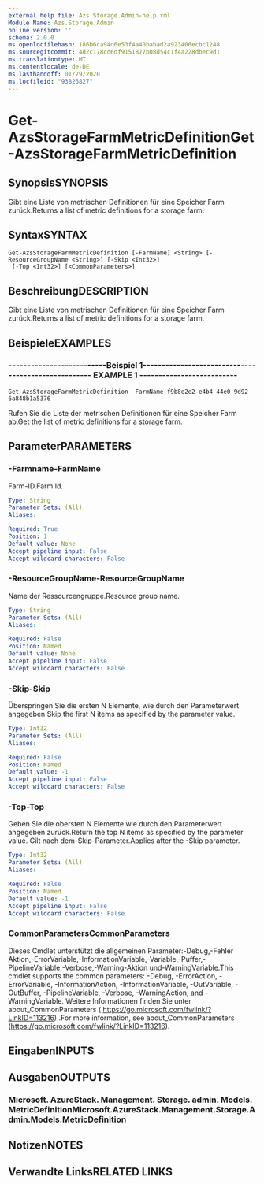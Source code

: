 ```yaml
---
external help file: Azs.Storage.Admin-help.xml
Module Name: Azs.Storage.Admin
online version: ''
schema: 2.0.0
ms.openlocfilehash: 186b6ca94d6e53f4a40babad2a923406ecbc1248
ms.sourcegitcommit: 4d2c178cd6df9151877b08d54c1f4a228dbec9d1
ms.translationtype: MT
ms.contentlocale: de-DE
ms.lasthandoff: 01/29/2020
ms.locfileid: "93826827"
---
```

# <span data-ttu-id="2b233-101">Get-AzsStorageFarmMetricDefinition</span><span class="sxs-lookup"><span data-stu-id="2b233-101">Get-AzsStorageFarmMetricDefinition</span></span>

## <span data-ttu-id="2b233-102">Synopsis</span><span class="sxs-lookup"><span data-stu-id="2b233-102">SYNOPSIS</span></span>
<span data-ttu-id="2b233-103">Gibt eine Liste von metrischen Definitionen für eine Speicher Farm zurück.</span><span class="sxs-lookup"><span data-stu-id="2b233-103">Returns a list of metric definitions for a storage farm.</span></span>

## <span data-ttu-id="2b233-104">Syntax</span><span class="sxs-lookup"><span data-stu-id="2b233-104">SYNTAX</span></span>

```
Get-AzsStorageFarmMetricDefinition [-FarmName] <String> [-ResourceGroupName <String>] [-Skip <Int32>]
 [-Top <Int32>] [<CommonParameters>]
```

## <span data-ttu-id="2b233-105">Beschreibung</span><span class="sxs-lookup"><span data-stu-id="2b233-105">DESCRIPTION</span></span>
<span data-ttu-id="2b233-106">Gibt eine Liste von metrischen Definitionen für eine Speicher Farm zurück.</span><span class="sxs-lookup"><span data-stu-id="2b233-106">Returns a list of metric definitions for a storage farm.</span></span>

## <span data-ttu-id="2b233-107">Beispiele</span><span class="sxs-lookup"><span data-stu-id="2b233-107">EXAMPLES</span></span>

### <span data-ttu-id="2b233-108">--------------------------Beispiel 1--------------------------</span><span class="sxs-lookup"><span data-stu-id="2b233-108">-------------------------- EXAMPLE 1 --------------------------</span></span>
```
Get-AzsStorageFarmMetricDefinition -FarmName f9b8e2e2-e4b4-44e0-9d92-6a848b1a5376
```

<span data-ttu-id="2b233-109">Rufen Sie die Liste der metrischen Definitionen für eine Speicher Farm ab.</span><span class="sxs-lookup"><span data-stu-id="2b233-109">Get the list of metric definitions for a storage farm.</span></span>

## <span data-ttu-id="2b233-110">Parameter</span><span class="sxs-lookup"><span data-stu-id="2b233-110">PARAMETERS</span></span>

### <span data-ttu-id="2b233-111">-Farmname</span><span class="sxs-lookup"><span data-stu-id="2b233-111">-FarmName</span></span>
<span data-ttu-id="2b233-112">Farm-ID.</span><span class="sxs-lookup"><span data-stu-id="2b233-112">Farm Id.</span></span>

```yaml
Type: String
Parameter Sets: (All)
Aliases: 

Required: True
Position: 1
Default value: None
Accept pipeline input: False
Accept wildcard characters: False
```

### <span data-ttu-id="2b233-113">-ResourceGroupName</span><span class="sxs-lookup"><span data-stu-id="2b233-113">-ResourceGroupName</span></span>
<span data-ttu-id="2b233-114">Name der Ressourcengruppe.</span><span class="sxs-lookup"><span data-stu-id="2b233-114">Resource group name.</span></span>

```yaml
Type: String
Parameter Sets: (All)
Aliases: 

Required: False
Position: Named
Default value: None
Accept pipeline input: False
Accept wildcard characters: False
```

### <span data-ttu-id="2b233-115">-Skip</span><span class="sxs-lookup"><span data-stu-id="2b233-115">-Skip</span></span>
<span data-ttu-id="2b233-116">Überspringen Sie die ersten N Elemente, wie durch den Parameterwert angegeben.</span><span class="sxs-lookup"><span data-stu-id="2b233-116">Skip the first N items as specified by the parameter value.</span></span>

```yaml
Type: Int32
Parameter Sets: (All)
Aliases: 

Required: False
Position: Named
Default value: -1
Accept pipeline input: False
Accept wildcard characters: False
```

### <span data-ttu-id="2b233-117">-Top</span><span class="sxs-lookup"><span data-stu-id="2b233-117">-Top</span></span>
<span data-ttu-id="2b233-118">Geben Sie die obersten N Elemente wie durch den Parameterwert angegeben zurück.</span><span class="sxs-lookup"><span data-stu-id="2b233-118">Return the top N items as specified by the parameter value.</span></span>
<span data-ttu-id="2b233-119">Gilt nach dem-Skip-Parameter.</span><span class="sxs-lookup"><span data-stu-id="2b233-119">Applies after the -Skip parameter.</span></span>

```yaml
Type: Int32
Parameter Sets: (All)
Aliases: 

Required: False
Position: Named
Default value: -1
Accept pipeline input: False
Accept wildcard characters: False
```

### <span data-ttu-id="2b233-120">CommonParameters</span><span class="sxs-lookup"><span data-stu-id="2b233-120">CommonParameters</span></span>
<span data-ttu-id="2b233-121">Dieses Cmdlet unterstützt die allgemeinen Parameter:-Debug,-Fehler Aktion,-ErrorVariable,-InformationVariable,-Variable,-Puffer,-PipelineVariable,-Verbose,-Warning-Aktion und-WarningVariable.</span><span class="sxs-lookup"><span data-stu-id="2b233-121">This cmdlet supports the common parameters: -Debug, -ErrorAction, -ErrorVariable, -InformationAction, -InformationVariable, -OutVariable, -OutBuffer, -PipelineVariable, -Verbose, -WarningAction, and -WarningVariable.</span></span> <span data-ttu-id="2b233-122">Weitere Informationen finden Sie unter about_CommonParameters ( https://go.microsoft.com/fwlink/?LinkID=113216) .</span><span class="sxs-lookup"><span data-stu-id="2b233-122">For more information, see about_CommonParameters (https://go.microsoft.com/fwlink/?LinkID=113216).</span></span>

## <span data-ttu-id="2b233-123">Eingaben</span><span class="sxs-lookup"><span data-stu-id="2b233-123">INPUTS</span></span>

## <span data-ttu-id="2b233-124">Ausgaben</span><span class="sxs-lookup"><span data-stu-id="2b233-124">OUTPUTS</span></span>

### <span data-ttu-id="2b233-125">Microsoft. AzureStack. Management. Storage. admin. Models. MetricDefinition</span><span class="sxs-lookup"><span data-stu-id="2b233-125">Microsoft.AzureStack.Management.Storage.Admin.Models.MetricDefinition</span></span>

## <span data-ttu-id="2b233-126">Notizen</span><span class="sxs-lookup"><span data-stu-id="2b233-126">NOTES</span></span>

## <span data-ttu-id="2b233-127">Verwandte Links</span><span class="sxs-lookup"><span data-stu-id="2b233-127">RELATED LINKS</span></span>

